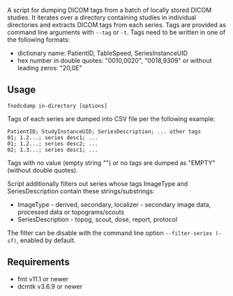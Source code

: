 A script for dumping DICOM tags from a batch of locally stored DICOM studies. It iterates over a directory containing studies in individual directories and extracts DICOM tags from each series. Tags are provided as command line arguments with ```--tag``` or ```-t```. Tags need to be written in one of the following formats:
* dictionary name: PatientID, TableSpeed, SeriesInstanceUID
* hex number in double quotes: "0010,0020", "0018,9309" or without leading zeros: "20,0E" 

## Usage
```
fnodcdump in-directory [options]
```
Tags of each series are dumped into CSV file per the following example:
```
PatientID; StudyInstanceUID; SeriesDescription; ... other tags
01; 1.2...; series desc1; ...
01; 1.2...; series desc2; ...
02; 1.3...; series desc1; ...
```
Tags with no value (empty string "") or no tags are dumped as "EMPTY" (without double quotes).

Script additionally filters out series whose tags ImageType and SeriesDescription contain these strings/substrings:
* ImageType - derived, secondary, localizer - secondary image data, processed data or topograms/scouts
* SeriesDescription - topog, scout, dose, report, protocol

The filter can be disable with the command line option ```--filter-series (-sf)```, enabled by default.

## Requirements
* fmt v11.1 or newer
* dcmtk v3.6.9 or newer

